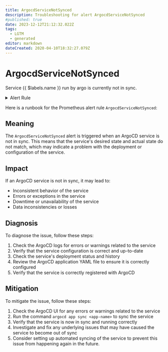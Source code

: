 ```yaml
---
title: ArgocdServiceNotSynced
description: Troubleshooting for alert ArgocdServiceNotSynced
#published: true
date: 2023-12-12T21:12:32.022Z
tags: 
  - LGTM
  - generated
editor: markdown
dateCreated: 2020-04-10T18:32:27.079Z
---
```


# ArgocdServiceNotSynced

Service {{ $labels.name }} run by argo is currently not in sync.

<details>
  <summary>Alert Rule</summary>

{{% rule "argocd/argocd-internal.yml" "ArgocdServiceNotSynced" %}}

{{% comment %}}

```yaml
alert: ArgocdServiceNotSynced
expr: argocd_app_info{sync_status!="Synced"} != 0
for: 15m
labels:
    severity: warning
annotations:
    summary: ArgoCD service not synced (instance {{ $labels.instance }})
    description: |-
        Service {{ $labels.name }} run by argo is currently not in sync.
          VALUE = {{ $value }}
          LABELS = {{ $labels }}
    runbook: https://github.com/srerun/prometheus-alerts/blob/main/content/runbooks/argocd-internal/ArgocdServiceNotSynced.md

```

{{% /comment %}}

</details>


Here is a runbook for the Prometheus alert rule `ArgocdServiceNotSynced`:

## Meaning

The `ArgocdServiceNotSynced` alert is triggered when an ArgoCD service is not in sync. This means that the service's desired state and actual state do not match, which may indicate a problem with the deployment or configuration of the service.

## Impact

If an ArgoCD service is not in sync, it may lead to:

* Inconsistent behavior of the service
* Errors or exceptions in the service
* Downtime or unavailability of the service
* Data inconsistencies or losses

## Diagnosis

To diagnose the issue, follow these steps:

1. Check the ArgoCD logs for errors or warnings related to the service
2. Verify that the service configuration is correct and up-to-date
3. Check the service's deployment status and history
4. Review the ArgoCD application YAML file to ensure it is correctly configured
5. Verify that the service is correctly registered with ArgoCD

## Mitigation

To mitigate the issue, follow these steps:

1. Check the ArgoCD UI for any errors or warnings related to the service
2. Run the command `argocd app sync <app-name>` to sync the service
3. Verify that the service is now in sync and running correctly
4. Investigate and fix any underlying issues that may have caused the service to become out of sync
5. Consider setting up automated syncing of the service to prevent this issue from happening again in the future.